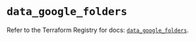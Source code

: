 # `data_google_folders`

Refer to the Terraform Registry for docs: [`data_google_folders`](https://registry.terraform.io/providers/hashicorp/google/5.33.0/docs/data-sources/folders).

